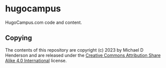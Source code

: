 # hugocampus
HugoCampus.com code and content.

## Copying
The contents of this repository are copyright (c) 2023 by Michael D Henderson
and are released under the
[Creative Commons Attribution Share Alike 4.0 International](https://creativecommons.org/licenses/by-sa/4.0/legalcode)
license.
